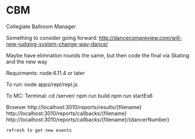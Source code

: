 CBM
===

Collegiate Ballroom Manager


Something to consider going forward: 
http://dancecompreview.com/will-new-judging-system-change-way-dance/

Maybe have elimnation rounds the same, but then  code the final via Skating and the new way

Requirments: node 6.11.4 or later

To run: 
node apps/repl/repl.js

To MC: 
Terminal: 
	cd /server/
	npm run build
	npm run startEs6

Browser
	http://localhost:3010/reports/results/{filename}
	http://localhost:3010/reports/callbacks/{filename}
	http://localhost:3010/reports/callbacks/{filename}/{dancerNumber}

	refresh to get new events